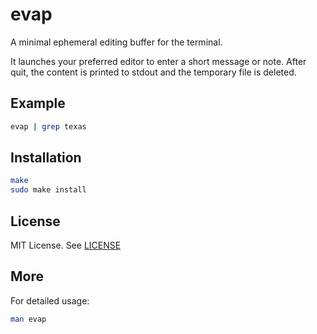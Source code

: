# evap

A minimal ephemeral editing buffer for the terminal.

It launches your preferred editor to enter a short message or note.
After quit, the content is printed to stdout and the temporary file is deleted.

## Example

```sh
evap | grep texas
````

## Installation

```sh
make
sudo make install
```

## License

MIT License. See [LICENSE](./LICENSE)

## More

For detailed usage:

```sh
man evap
```
